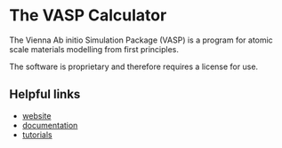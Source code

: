 
# The VASP Calculator

The Vienna Ab initio Simulation Package (VASP) is a program for atomic scale materials modelling from first principles.

The software is proprietary and therefore requires a license for use.

## Helpful links

 - [website](https://www.vasp.at/)
 - [documentation](https://www.vasp.at/wiki/index.php/The_VASP_Manual)
 - [tutorials](https://www.vasp.at/tutorials/latest/)

